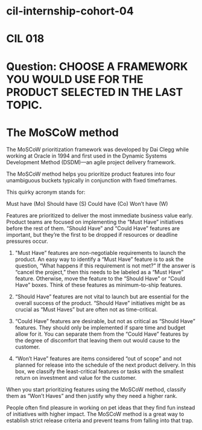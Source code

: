# cil-internship-cohort-04
# CIL 018

# Question: CHOOSE A FRAMEWORK YOU WOULD USE FOR THE PRODUCT SELECTED IN THE LAST TOPIC.

# The MoSCoW method

The MoSCoW prioritization framework was developed by Dai Clegg while working at Oracle in 1994 and first used in the Dynamic Systems Development Method (DSDM)—an agile project delivery framework.

The MoSCoW method helps you prioritize product features into four unambiguous buckets typically in conjunction with fixed timeframes.

This quirky acronym stands for:

Must have (Mo)
Should have (S)
Could have (Co)
Won’t have (W)

Features are prioritized to deliver the most immediate business value early. Product teams are focused on implementing the “Must Have” initiatives before the rest of them. “Should Have” and “Could Have” features are important, but they’re the first to be dropped if resources or deadline pressures occur.

1. "Must Have” features are non-negotiable requirements to launch the product. An easy way to identify a “Must Have” feature is to ask the question, “What happens if this requirement is not met?” If the answer is “cancel the project,” then this needs to be labeled as a “Must Have” feature. Otherwise, move the feature to the “Should Have” or “Could Have” boxes. Think of these features as minimum-to-ship features.

2. “Should Have” features are not vital to launch but are essential for the overall success of the product. “Should Have” initiatives might be as crucial as “Must Haves” but are often not as time-critical.

3. “Could Have” features are desirable, but not as critical as “Should Have” features. They should only be implemented if spare time and budget allow for it. You can separate them from the “Could Have” features by the degree of discomfort that leaving them out would cause to the customer.

4. “Won’t Have” features are items considered “out of scope” and not planned for release into the schedule of the next product delivery. In this box, we classify the least-critical features or tasks with the smallest return on investment and value for the customer.

When you start prioritizing features using the MoSCoW method, classify them as “Won’t Haves” and then justify why they need a higher rank.

People often find pleasure in working on pet ideas that they find fun instead of initiatives with higher impact. The MoSCoW method is a great way to establish strict release criteria and prevent teams from falling into that trap.
